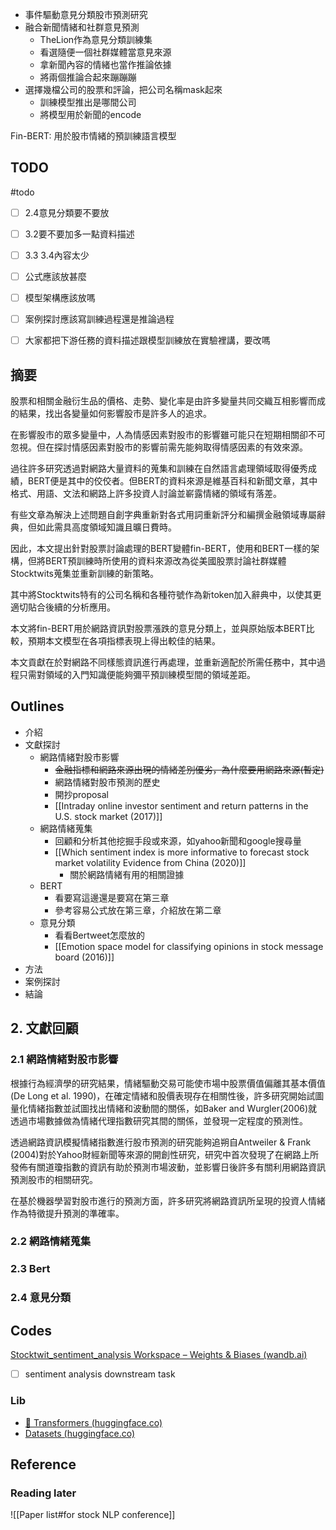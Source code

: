 - 事件驅動意見分類股市預測研究
- 融合新聞情緒和社群意見預測
	- TheLion作為意見分類訓練集
	- 看選隨便一個社群媒體當意見來源
	- 拿新聞內容的情緒也當作推論依據
	- 將兩個推論合起來蹦蹦蹦
- 選擇幾檔公司的股票和評論，把公司名稱mask起來
	- 訓練模型推出是哪間公司
	- 將模型用於新聞的encode

Fin-BERT: 用於股市情緒的預訓練語言模型

## TODO
#todo
- [ ] 2.4意見分類要不要放
- [ ] 3.2要不要加多一點資料描述
- [ ] 3.3 3.4內容太少
- [ ] 公式應該放甚麼
- [ ] 模型架構應該放嗎
- [ ] 案例探討應該寫訓練過程還是推論過程
- [ ] 大家都把下游任務的資料描述跟模型訓練放在實驗裡講，要改嗎


## 摘要

股票和相關金融衍生品的價格、走勢、變化率是由許多變量共同交織互相影響而成的結果，找出各變量如何影響股市是許多人的追求。

在影響股市的眾多變量中，人為情感因素對股市的影響雖可能只在短期相關卻不可忽視。但在探討情感因素對股市的影響前需先能夠取得情感因素的有效來源。

過往許多研究透過對網路大量資料的蒐集和訓練在自然語言處理領域取得優秀成績，BERT便是其中的佼佼者。但BERT的資料來源是維基百科和新聞文章，其中格式、用語、文法和網路上許多投資人討論並嶄露情緒的領域有落差。

有些文章為解決上述問題自創字典重新對各式用詞重新評分和編撰金融領域專屬辭典，但如此需具高度領域知識且曠日費時。 

因此，本文提出針對股票討論處理的BERT變體fin-BERT，使用和BERT一樣的架構，但將BERT預訓練時所使用的資料來源改為從美國股票討論社群媒體Stocktwits蒐集並重新訓練的新策略。

其中將Stocktwits特有的公司名稱和各種符號作為新token加入辭典中，以使其更適切貼合後續的分析應用。

本文將fin-BERT用於網路資訊對股票漲跌的意見分類上，並與原始版本BERT比較，預期本文模型在各項指標表現上得出較佳的結果。

本文貢獻在於對網路不同樣態資訊進行再處理，並重新適配於所需任務中，其中過程只需對領域的入門知識便能夠彌平預訓練模型間的領域差距。

## Outlines
- 介紹
- 文獻探討
	- 網路情緒對股市影響
		- ~~金融指標和網路來源出現的情緒差別優劣，為什麼要用網路來源(暫定)~~
		- 網路情緒對股市預測的歷史
		- 開抄proposal
		- [[Intraday online investor sentiment and return patterns in the U.S. stock market (2017)]]
	- 網路情緒蒐集
		- 回顧和分析其他挖掘手段或來源，如yahoo新聞和google搜尋量
		- [[Which sentiment index is more informative to forecast stock market volatility Evidence from China (2020)]]
			- 關於網路情緒有用的相關證據
	- BERT
		- 看要寫這邊還是要寫在第三章
		- 參考容易公式放在第三章，介紹放在第二章
	- 意見分類
		- 看看Bertweet怎麼放的
		- [[Emotion space model for classifying opinions in stock message board (2016)]]
- 方法
- 案例探討
- 結論

## 2. 文獻回顧
### 2.1 網路情緒對股市影響
根據行為經濟學的研究結果，情緒驅動交易可能使市場中股票價值偏離其基本價值(De Long et al. 1990)，在確定情緒和股價表現存在相關性後，許多研究開始試圖量化情緒指數並試圖找出情緒和波動間的關係，如Baker and Wurgler(2006)就透過市場數據做為情緒代理指數研究其間的關係，並發現一定程度的預測性。

透過網路資訊模擬情緒指數進行股市預測的研究能夠追朔自Antweiler & Frank (2004)對於Yahoo財經新聞等來源的開創性研究，研究中首次發現了在網路上所發佈有關道瓊指數的資訊有助於預測市場波動，並影響日後許多有關利用網路資訊預測股市的相關研究。

在基於機器學習對股市進行的預測方面，許多研究將網路資訊所呈現的投資人情緒作為特徵提升預測的準確率。
### 2.2 網路情緒蒐集
### 2.3 Bert
### 2.4 意見分類

## Codes
[Stocktwit_sentiment_analysis Workspace – Weights & Biases (wandb.ai)](https://wandb.ai/alan8365/Stocktwit_sentiment_analysis?workspace=user-alan8365)
- [ ] sentiment analysis downstream task

### Lib
- [🤗 Transformers (huggingface.co)](https://huggingface.co/docs/transformers/index)
- [Datasets (huggingface.co)](https://huggingface.co/docs/datasets/index)
## Reference

### Reading later
![[Paper list#for stock NLP conference]]